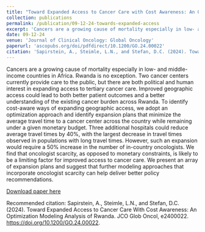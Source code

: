 ```yaml
---
title: "Toward Expanded Access to Cancer Care with Cost Awareness: An Optimization Modeling Analysis of Rwanda"
collection: publications
permalink: /publication/09-12-24-towards-expanded-access
excerpt: 'Cancers are a growing cause of mortality especially in low- and middle-income countries in Africa. Rwanda is no exception. Two cancer centers currently provide care to the public, but there are both political and human interest in expanding access to tertiary cancer care. Improved geographic access could lead to both better patient outcomes and a better understanding of the existing cancer burden across Rwanda. To identify cost-aware ways of expanding geographic access, we adopt an optimization approach and identify expansion plans that minimize the average travel time to a cancer center across the country while remaining under a given monetary budget. Three additional hospitals could reduce average travel times by 40%, with the largest decrease in travel times observed in populations with long travel times. However, such an expansion would require a 50% increase in the number of in-country oncologists. We find that oncologist scarcity, as opposed to monetary constraints, is likely to be a limiting factor for improved access to cancer care. We present an array of expansion plans and suggest that further modeling approaches that incorporate oncologist scarcity can help deliver better policy recommendations.'
date: 09-12-24
venue: 'Journal of Clinical Oncology: Global Oncology'
paperurl: 'ascopubs.org/doi/pdfdirect/10.1200/GO.24.00022'
citation: 'Sapirstein, A., Steimle, L.N., and Stefan, D.C. (2024). Toward Expanded Access to Cancer Care With Cost Awareness: An Optimization Modeling Analysis of Rwanda. JCO Glob Oncol, e2400022. https://doi.org/10.1200/GO.24.00022.'
---
```

Cancers are a growing cause of mortality especially in low- and middle-income countries in Africa. Rwanda is no exception. Two cancer centers currently provide care to the public, but there are both political and human interest in expanding access to tertiary cancer care. Improved geographic access could lead to both better patient outcomes and a better understanding of the existing cancer burden across Rwanda. To identify cost-aware ways of expanding geographic access, we adopt an optimization approach and identify expansion plans that minimize the average travel time to a cancer center across the country while remaining under a given monetary budget. Three additional hospitals could reduce average travel times by 40%, with the largest decrease in travel times observed in populations with long travel times. However, such an expansion would require a 50% increase in the number of in-country oncologists. We find that oncologist scarcity, as opposed to monetary constraints, is likely to be a limiting factor for improved access to cancer care. We present an array of expansion plans and suggest that further modeling approaches that incorporate oncologist scarcity can help deliver better policy recommendations.

[Download paper here](ascopubs.org/doi/pdfdirect/10.1200/GO.24.00022)

Recommended citation: Sapirstein, A., Steimle, L.N., and Stefan, D.C. (2024). Toward Expanded Access to Cancer Care With Cost Awareness: An Optimization Modeling Analysis of Rwanda. JCO Glob Oncol, e2400022. https://doi.org/10.1200/GO.24.00022.